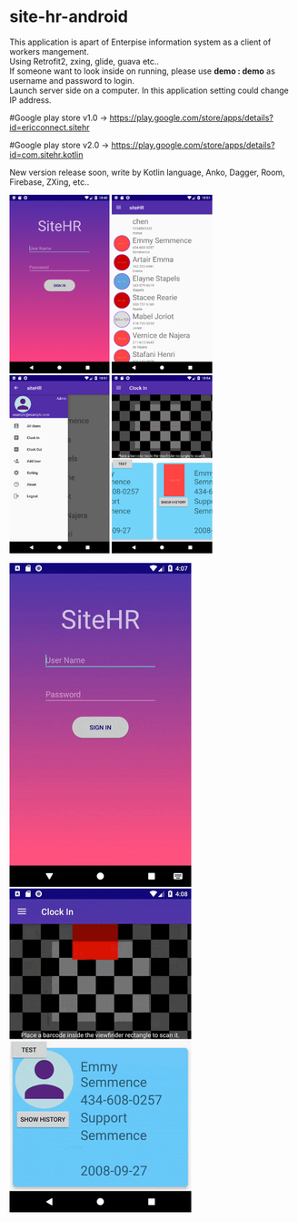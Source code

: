 # site-hr-android
This application is apart of Enterpise information system as a client of workers mangement.
<br/>Using Retrofit2, zxing, glide, guava etc..
<br/>If someone want to look inside on running, please use <b>demo : demo</b> as username and password to login.
<br/>Launch server side on a computer. In this application setting could change IP address.

#Google play store v1.0 ->
https://play.google.com/store/apps/details?id=ericconnect.sitehr

#Google play store v2.0 ->
https://play.google.com/store/apps/details?id=com.sitehr.kotlin

New version release soon, write by Kotlin language, Anko, Dagger, Room, Firebase, ZXing, etc..

<img src="https://github.com/EricConnect/site-hr-android/blob/master/arts/Screenshot_1524062430.png" heigh="35%" width="35%"> <img src="https://github.com/EricConnect/site-hr-android/blob/master/arts/Screenshot_1524063102.png" heigh="35%" width="35%">
<img src="https://github.com/EricConnect/site-hr-android/blob/master/arts/Screenshot_1524063107.png" heigh="35%" width="35%"> <img src="https://github.com/EricConnect/site-hr-android/blob/master/arts/Screenshot_1524063286.png" heigh="35%" width="35%">

<img src="https://github.com/EricConnect/site-hr-android/blob/master/arts/ezgif-5-ea32ec5393.gif" > <img src="https://github.com/EricConnect/site-hr-android/blob/master/arts/ezgif-5-b32851380d.gif" >
